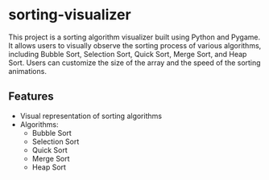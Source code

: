 # sorting-visualizer

This project is a sorting algorithm visualizer built using Python and Pygame. It allows users to visually observe the sorting process of various algorithms, including Bubble Sort, Selection Sort, Quick Sort, Merge Sort, and Heap Sort. Users can customize the size of the array and the speed of the sorting animations.

## Features

- Visual representation of sorting algorithms
- Algorithms: 
  - Bubble Sort
  - Selection Sort
  - Quick Sort
  - Merge Sort
  - Heap Sort